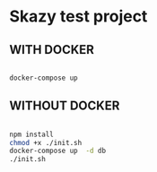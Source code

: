 # Skazy test project

## WITH DOCKER

```sh

docker-compose up

```

## WITHOUT DOCKER

```sh

npm install
chmod +x ./init.sh
docker-compose up  -d db
./init.sh

```

